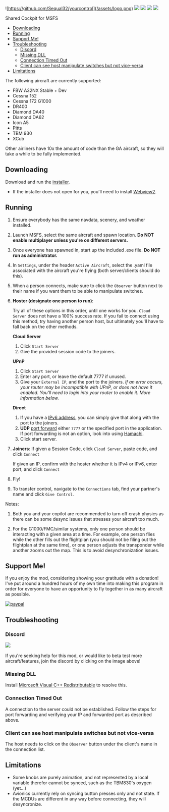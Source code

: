 ![https://github.com/Sequal32/yourcontrol](/assets/logo.png)
[![](https://img.shields.io/static/v1?label=enjoying%20the%20mod?%20&style=for-the-badge&message=DONATE&logo=paypal&labelColor=orange&color=darkorange)](https://www.paypal.com/paypalme/ctam1207)
[![](https://img.shields.io/github/v/tag/Sequal32/yourcontrol?label=release&style=for-the-badge)](https://github.com/sequal32/yourcontrolsinstaller/releases/latest/download/installer.zip) [![](https://img.shields.io/github/downloads/Sequal32/yourcontrol/total?style=for-the-badge)](https://github.com/sequal32/yourcontrolsinstaller/releases/latest/download/installer.zip) [![](https://img.shields.io/discord/764805300229636107?color=blue&label=discord&logo=discord&logoColor=white&style=for-the-badge)](https://discord.gg/p7Bzcv3Yjd)

Shared Cockpit for MSFS
- [Downloading](#downloading)
- [Running](#running)
- [Support Me!](#support-me)
- [Troubleshooting](#troubleshooting)
  - [Discord](#discord)
  - [Missing DLL](#missing-dll)
  - [Connection Timed Out](#connection-timed-out)
  - [Client can see host manipulate switches but not vice-versa](#client-can-see-host-manipulate-switches-but-not-vice-versa)
- [Limitations](#limitations)

The following aircraft are currently supported:
* FBW A32NX Stable + Dev
* Cessna 152
* Cessna 172 G1000
* DR400
* Diamond DA40
* Diamond DA62
* Icon A5
* Pitts
* TBM 930
* XCub

Other airliners have 10x the amount of code than the GA aircraft, so they will take a while to be fully implemented.

## Downloading
Download and run the [installer](https://github.com/sequal32/yourcontrolsinstaller/releases/latest/download/installer.zip).
  * If the installer does not open for you, you'll need to install [Webview2](https://go.microsoft.com/fwlink/p/?LinkId=2124703).

## Running
1. Ensure everybody has the same navdata, scenery, and weather installed.
2. Launch MSFS, select the same aircraft and spawn location. **Do NOT enable multiplayer unless you're on different servers.**
3. Once everyone has spawned in, start up the included .exe file. **Do NOT run as administrator.**
4. In `Settings`, under the header `Active Aircraft`, select the .yaml file associated with the aircraft you're flying (both server/clients should do this).
5. When a person connects, make sure to click the `Observer` button next to their name if you want them to be able to manipulate switches.
6.
    **Hoster (designate one person to run)**:

    Try all of these options in this order, until one works for you. `Cloud Server` does not have a 100% success rate. If you fail to connect using this method, try having another person host, but ultimately you'll have to fall back on the other methods.

    **Cloud Server**

    1. Click `Start Server`
    2. Give the provided session code to the joiners.

    **UPnP**
     1. Click `Start Server`
     2. Enter any port, or leave the default 7777 if unused.
     3. Give your `External IP`, and the port to the joiners.
      *If an error occurs, your router may be incompatible with UPnP, or does not have it enabled. You'll need to login into your router to enable it. More information below.*

    **Direct**
    1. If you have a [IPv6 address](https://test-ipv6.com/), you can simply give that along with the port to the joiners.
    2. **UDP** [port forward](https://www.youtube.com/watch?v=usSpl0yJFnY) either `7777` or the specified port in the application. If port forwarding is not an option, look into using [Hamachi](https://www.youtube.com/watch?v=bWbo0gcFqA8).
    3. Click start server.
      
1. **Joiners**:
   If given a Session Code, click `Cloud Server`, paste code, and click `Connect`

   If given an IP, confirm with the hoster whether it is IPv4 or IPv6, enter port, and click `Connect` 

2. Fly!
3. To transfer control, navigate to the `Connections` tab, find your partner's name and click `Give Control`.

Notes:
1. Both you and your copilot are recommended to turn off crash physics as there can be some desync issues that stresses your aircraft too much.
   
2. For the G1000/FMC/similar systems, only one person should be interacting with a given area at a time. For example, one person flies while the other fills out the flightplan (you should not be filing out the flightplan at the same time), or one person adjusts the transponder while another zooms out the map. This is to avoid desynchronization issues.

## Support Me!
If you enjoy the mod, considering showing your gratitude with a donation! I've put around a hundred hours of my own time into making this program in order for everyone to have an opportunity to fly together in as many aircraft as possible.

[![paypal](https://www.paypalobjects.com/en_US/i/btn/btn_donateCC_LG.gif)](https://paypal.me/ctam1207)

## Troubleshooting
### Discord
<a href="https://discord.gg/SxYqf2n"><img src="https://discord.com/assets/e4923594e694a21542a489471ecffa50.svg" width="200"/></a>

If you're seeking help for this mod, or would like to beta test more aircraft/features, join the discord by clicking on the image above!

### Missing DLL
Install [Microsoft Visual C++ Redistributable](https://aka.ms/vs/16/release/vc_redist.x64.exe) to resolve this.

### Connection Timed Out
A connection to the server could not be established. Follow the steps for port forwarding and verifying your IP and forwarded port as described above.

### Client can see host manipulate switches but not vice-versa
The host needs to click on the `Observer` button under the client's name in the connection list.

## Limitations
* Some knobs are purely animation, and not represented by a local variable therefor cannot be synced, such as the TBM830's oxygen (yet...)
* Avionics currently rely on syncing button presses only and not state. If the MCDUs are different in any way before connecting, they will desyncronize.
